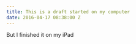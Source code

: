 ```yaml
---
title: This is a draft started on my computer
date: 2016-04-17 08:38:00 Z
---
```


But I finished it on my iPad